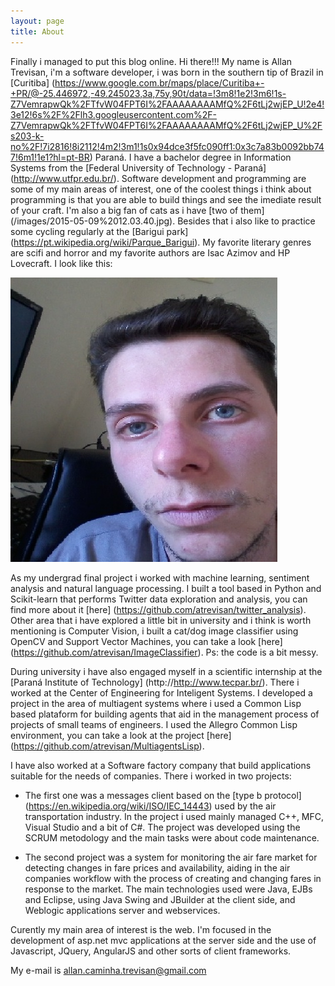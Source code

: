 ```yaml
---
layout: page
title: About
---
```


Finally i managed to put this blog online. Hi there!!! My name is Allan Trevisan, i'm a software developer, i was born in the southern tip of Brazil in [Curitiba] (https://www.google.com.br/maps/place/Curitiba+-+PR/@-25.446972,-49.245023,3a,75y,90t/data=!3m8!1e2!3m6!1s-Z7VemrapwQk%2FTfvW04FPT6I%2FAAAAAAAAMfQ%2F6tLj2wjEP_U!2e4!3e12!6s%2F%2Flh3.googleusercontent.com%2F-Z7VemrapwQk%2FTfvW04FPT6I%2FAAAAAAAAMfQ%2F6tLj2wjEP_U%2Fs203-k-no%2F!7i2816!8i2112!4m2!3m1!1s0x94dce3f5fc090ff1:0x3c7a83b0092bb747!6m1!1e1?hl=pt-BR) Paraná. I have a bachelor degree in Information Systems from the [Federal University of Technology - Paraná] (http://www.utfpr.edu.br/). Software development and programming are some of my main areas of interest, one of the coolest things i think about programming is that you are able to build things and see the imediate result of your craft. I'm also a big fan of cats as i have [two of them] (/images/2015-05-09%2012.03.40.jpg). Besides that i also like to practice some cycling regularly  at the [Barigui park] (https://pt.wikipedia.org/wiki/Parque_Barigui). My favorite literary genres are scifi and horror and my favorite authors are Isac Azimov and HP Lovecraft. I look like this:

![alt text](/images/2014-11-16%2017.24.00.jpg "Allan Trevisan")

As my undergrad final project i worked with machine learning, sentiment analysis and natural language processing. I built a tool based in Python and Scikit-learn that performs Twitter data exploration and analysis, you can find more about it [here] (https://github.com/atrevisan/twitter_analysis). Other area that i have explored a little bit in university and i think is worth mentioning is Computer Vision, i built a cat/dog image classifier using OpenCV and Support Vector Machines, you can take a look [here] (https://github.com/atrevisan/ImageClassifier). Ps: the code is a bit messy.

During university i have also engaged myself in a scientific internship at the [Paraná Institute of Technology] (http://http://www.tecpar.br/). There i worked at the Center of Engineering for Inteligent Systems. I developed a project in the area of multiagent systems where i used a Common Lisp based plataform for building agents that aid in the management process of projects of small teams of engineers. I used the Allegro Common Lisp environment, you can take a look at the project [here] (https://github.com/atrevisan/MultiagentsLisp). 

I have also worked at a Software factory company that build applications suitable for the needs of companies. There i worked in two projects:

- The first one was a messages client based on the [type b protocol] (https://en.wikipedia.org/wiki/ISO/IEC_14443) used by the air transportation industry. In the project i used mainly managed C++, MFC, Visual Studio and a bit of C#. The project was developed using the SCRUM metodology and the main tasks were about code maintenance.

- The second project was a system for monitoring the air fare market for detecting changes in fare prices and availability, aiding in the air companies workflow with the process of creating and changing fares in response to the market. The main technologies used were Java, EJBs and Eclipse, using Java Swing and JBuilder at the client side, and Weblogic applications server and webservices.
 
Curently my main area of interest is the web. I'm focused in the development of asp.net mvc applications at the server side and the use of Javascript, JQuery, AngularJS and other sorts of client frameworks.

My e-mail is allan.caminha.trevisan@gmail.com
